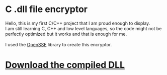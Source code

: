 # C .dll file encryptor
Hello, this is my first C/C++ project that I am proud enough to display.
<br>
I am still learning C, C++ and low level languages, so the code might not be perfectly optimized but it works and that is enough for me.
<br>
<br>
I used the [OpenSSE](https://www.openssl.org/) library to create this encryptor.
<br>
# [Download the compiled DLL](https://github.com/st2o1/C-DLL-file-encryptor-AES/releases/download/fileencryptor/filecrypt.dll)
